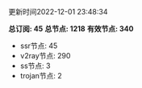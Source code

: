 更新时间2022-12-01 23:48:34

**总订阅: 45**
**总节点: 1218**
**有效节点: 340**
- ssr节点: 45
- v2ray节点: 290
- ss节点: 3
- trojan节点: 2
